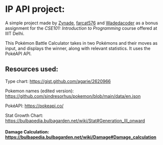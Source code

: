 # IP API project:

A simple project made by [Zynade](https://github.com/Zynade), [farcat576](https://github.com/farcat576) and [Wadedacoder](https://github.com/Wadedacoder) as a bonus assignment for the *CSE101: Introduction to Programming* course offered at IIIT Delhi.
  
This Pokémon Battle Calculator takes in two Pokémons and their moves as input, and displays the winner, along with relevant statistics. It uses the PokéAPI API.


## Resources used: 


Type chart: https://gist.github.com/agarie/2620966

Pokemon names (edited version): https://github.com/sindresorhus/pokemon/blob/main/data/en.json

PokéAPI: https://pokeapi.co/

Stat Growth Chart: https://bulbapedia.bulbagarden.net/wiki/Stat#Generation_III_onward

#### Damage Calculation: https://bulbapedia.bulbagarden.net/wiki/Damage#Damage_calculation
